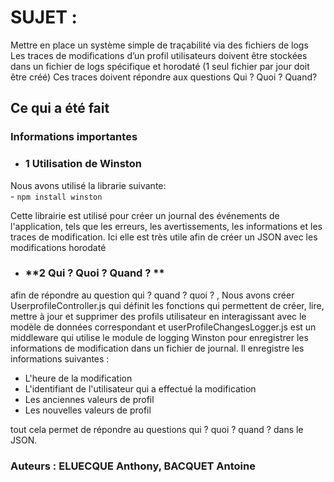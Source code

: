 # **SUJET :**
<p>
Mettre en place un système simple de traçabilité via des fichiers de logs
Les traces de modifications d’un profil utilisateurs doivent être stockées dans
un fichier de logs spécifique et horodaté (1 seul fichier par jour doit être créé)
Ces traces doivent répondre aux questions Qui ? Quoi ? Quand?
</p>


## **Ce qui a été fait**

### **Informations importantes**



- ### **1 Utilisation de Winston**

Nous avons utilisé la librarie suivante: 
<br> - ```npm install winston```

<p>
Cette librairie est utilisé pour créer un journal des événements de l'application, tels que les erreurs, les avertissements, les informations et les traces de modification. Ici elle est très utile afin de créer un JSON avec les modifications horodaté 
</p>


- ### **2 Qui ? Quoi ? Quand ? **

<p>
afin de répondre au question qui ? quand ?  quoi ? , Nous avons créer UserprofileController.js qui définit les fonctions qui permettent de créer, lire, mettre à jour et supprimer des profils utilisateur en interagissant avec le modèle de données correspondant et userProfileChangesLogger.js est un middleware qui utilise le module de logging Winston pour enregistrer les informations de modification dans un fichier de journal. Il enregistre les informations suivantes :

- L'heure de la modification
- L'identifiant de l'utilisateur qui a effectué la modification
- Les anciennes valeurs de profil
- Les nouvelles valeurs de profil
    
tout cela permet de répondre au questions qui ? quoi ? quand ? dans le JSON.
    
    

### **Auteurs : ELUECQUE Anthony, BACQUET Antoine**
